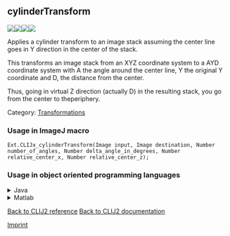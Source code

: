## cylinderTransform
<img src="images/mini_empty_logo.png"/><img src="images/mini_empty_logo.png"/><img src="images/mini_clijx_logo.png"/><img src="images/mini_empty_logo.png"/>

Applies a cylinder transform to an image stack assuming the center line goes in Y direction in the center of the stack.

This transforms an image stack from an XYZ coordinate system to a AYD coordinate system with 
A the angle around the center line, 
Y the original Y coordinate and 
D, the distance from the center.

Thus, going in virtual Z direction (actually D) in the resulting stack, you go from the center to theperiphery.

Category: [Transformations](https://clij.github.io/clij2-docs/reference__transform)

### Usage in ImageJ macro
```
Ext.CLIJx_cylinderTransform(Image input, Image destination, Number number_of_angles, Number delta_angle_in_degrees, Number relative_center_x, Number relative_center_z);
```


### Usage in object oriented programming languages



<details>

<summary>
Java
</summary>
<pre class="highlight">// init CLIJ and GPU
import net.haesleinhuepf.clijx.CLIJx;
import net.haesleinhuepf.clij.clearcl.ClearCLBuffer;
CLIJx clijx = CLIJx.getInstance();

// get input parameters
ClearCLBuffer input = clijx.push(inputImagePlus);
destination = clijx.create(input);
int number_of_angles = 10;
float delta_angle_in_degrees = 1.0;
float relative_center_x = 2.0;
float relative_center_z = 3.0;
</pre>

<pre class="highlight">
// Execute operation on GPU
clijx.cylinderTransform(input, destination, number_of_angles, delta_angle_in_degrees, relative_center_x, relative_center_z);
</pre>

<pre class="highlight">
// show result
destinationImagePlus = clijx.pull(destination);
destinationImagePlus.show();

// cleanup memory on GPU
clijx.release(input);
clijx.release(destination);
</pre>

</details>



<details>

<summary>
Matlab
</summary>
<pre class="highlight">% init CLIJ and GPU
clijx = init_clatlabx();

% get input parameters
input = clijx.pushMat(input_matrix);
destination = clijx.create(input);
number_of_angles = 10;
delta_angle_in_degrees = 1.0;
relative_center_x = 2.0;
relative_center_z = 3.0;
</pre>

<pre class="highlight">
% Execute operation on GPU
clijx.cylinderTransform(input, destination, number_of_angles, delta_angle_in_degrees, relative_center_x, relative_center_z);
</pre>

<pre class="highlight">
% show result
destination = clijx.pullMat(destination)

% cleanup memory on GPU
clijx.release(input);
clijx.release(destination);
</pre>

</details>



[Back to CLIJ2 reference](https://clij.github.io/clij2-docs/reference)
[Back to CLIJ2 documentation](https://clij.github.io/clij2-docs)

[Imprint](https://clij.github.io/imprint)
